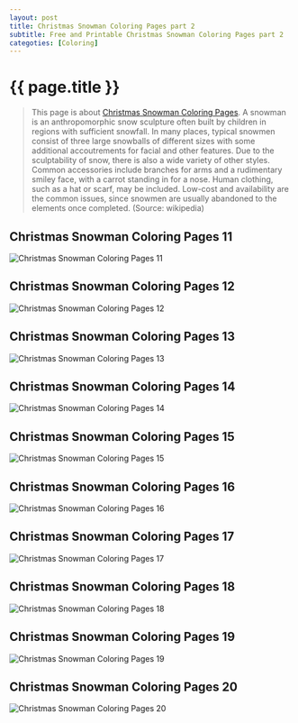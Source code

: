 ```yaml
---
layout: post
title: Christmas Snowman Coloring Pages part 2
subtitle: Free and Printable Christmas Snowman Coloring Pages part 2
categoties: [Coloring]
---
```

{{ page.title }}
================
> This page is about [Christmas Snowman Coloring Pages](https://hoanghabelle.github.io/). A snowman is an anthropomorphic snow sculpture often built by children in regions with sufficient snowfall. In many places, typical snowmen consist of three large snowballs of different sizes with some additional accoutrements for facial and other features. Due to the sculptability of snow, there is also a wide variety of other styles. Common accessories include branches for arms and a rudimentary smiley face, with a carrot standing in for a nose. Human clothing, such as a hat or scarf, may be included. Low-cost and availability are the common issues, since snowmen are usually abandoned to the elements once completed. (Source: wikipedia)

## Christmas Snowman Coloring Pages 11
![Christmas Snowman Coloring Pages 11](https://hoanghabelle.github.io/img/Christmas-Snowman-Coloring-Pages%20(11).jpg "Christmas Snowman Coloring Pages 11")

## Christmas Snowman Coloring Pages 12
![Christmas Snowman Coloring Pages 12](https://hoanghabelle.github.io/img/Christmas-Snowman-Coloring-Pages%20(12).jpg "Christmas Snowman Coloring Pages 12")

## Christmas Snowman Coloring Pages 13
![Christmas Snowman Coloring Pages 13](https://hoanghabelle.github.io/img/Christmas-Snowman-Coloring-Pages%20(13).jpg "Christmas Snowman Coloring Pages 13")

## Christmas Snowman Coloring Pages 14
![Christmas Snowman Coloring Pages 14](https://hoanghabelle.github.io/img/Christmas-Snowman-Coloring-Pages%20(14).jpg "Christmas Snowman Coloring Pages 14")

<script async src="//pagead2.googlesyndication.com/pagead/js/adsbygoogle.js"></script><ins class="adsbygoogle" style="display:block" data-ad-format="fluid" data-ad-layout-key="-8i+1w-dq+e9+ft" data-ad-client="ca-pub-6753140515841889" data-ad-slot="6190446671"></ins> <script> (adsbygoogle = window.adsbygoogle || []).push({}); </script>

## Christmas Snowman Coloring Pages 15
![Christmas Snowman Coloring Pages 15](https://hoanghabelle.github.io/img/Christmas-Snowman-Coloring-Pages%20(15).jpg "Christmas Snowman Coloring Pages 15")

## Christmas Snowman Coloring Pages 16
![Christmas Snowman Coloring Pages 16](https://hoanghabelle.github.io/img/Christmas-Snowman-Coloring-Pages%20(16).jpg "Christmas Snowman Coloring Pages 16")

## Christmas Snowman Coloring Pages 17
![Christmas Snowman Coloring Pages 17](https://hoanghabelle.github.io/img/Christmas-Snowman-Coloring-Pages%20(17).jpg "Christmas Snowman Coloring Pages 17")

## Christmas Snowman Coloring Pages 18
![Christmas Snowman Coloring Pages 18](https://hoanghabelle.github.io/img/Christmas-Snowman-Coloring-Pages%20(18).jpg "Christmas Snowman Coloring Pages 18")

<script async src="//pagead2.googlesyndication.com/pagead/js/adsbygoogle.js"></script><ins class="adsbygoogle" style="display:block" data-ad-format="fluid" data-ad-layout-key="-8i+1w-dq+e9+ft" data-ad-client="ca-pub-6753140515841889" data-ad-slot="6190446671"></ins> <script> (adsbygoogle = window.adsbygoogle || []).push({}); </script>

## Christmas Snowman Coloring Pages 19
![Christmas Snowman Coloring Pages 19](https://hoanghabelle.github.io/img/Christmas-Snowman-Coloring-Pages%20(19).jpg "Christmas Snowman Coloring Pages 19")

## Christmas Snowman Coloring Pages 20
![Christmas Snowman Coloring Pages 20](https://hoanghabelle.github.io/img/Christmas-Snowman-Coloring-Pages%20(20).jpg "Christmas Snowman Coloring Pages 20")

